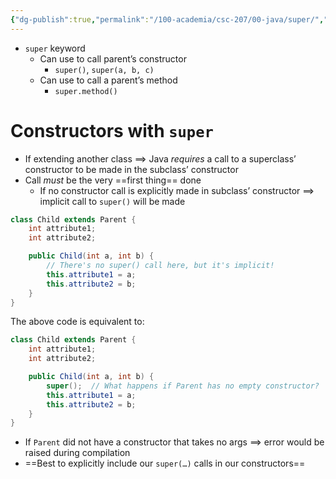 ```yaml
---
{"dg-publish":true,"permalink":"/100-academia/csc-207/00-java/super/","tags":["#cs","#java","#lecture","#note","university"],"created":"2024-10-05T23:41:16.300-04:00","updated":"2024-10-30T20:51:49.998-04:00"}
---
```



- `super` keyword
    - Can use to call parent’s constructor
        - `super()`, `super(a, b, c)`
    - Can use to call a parent’s method
        - `super.method()`

# Constructors with `super`

- If extending another class $\implies$ Java *requires* a call to a superclass’ constructor to be made in the subclass’ constructor
- Call *must* be the very ==first thing== done
    - If no constructor call is explicitly made in subclass’ constructor $\implies$ implicit call to `super()` will be made

```java
class Child extends Parent {
    int attribute1;
    int attribute2;

    public Child(int a, int b) {
        // There's no super() call here, but it's implicit!
        this.attribute1 = a;
        this.attribute2 = b;
    }
}
```

The above code is equivalent to:

```java
class Child extends Parent {
    int attribute1;
    int attribute2;

    public Child(int a, int b) {
        super();  // What happens if Parent has no empty constructor?
        this.attribute1 = a;
        this.attribute2 = b;
    }
}
```

- If `Parent` did not have a constructor that takes no args $\implies$ error would be raised during compilation
- ==Best to explicitly include our `super(…)` calls in our constructors==
